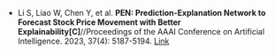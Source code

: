 * Li S, Liao W, Chen Y, et al. <b>PEN: Prediction-Explanation Network to Forecast Stock Price Movement with Better Explainability[C]</b>//Proceedings of the AAAI Conference on Artificial Intelligence. 2023, 37(4): 5187-5194. [Link](https://ojs.aaai.org/index.php/AAAI/article/view/25648)
